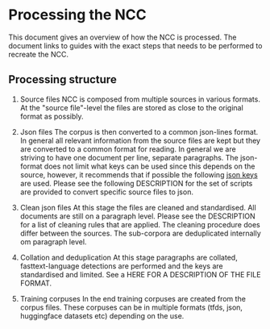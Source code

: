 # Processing the NCC
This document gives an overview of how the NCC is processed. The document links to guides with the exact steps that needs to be performed to recreate the NCC.

## Processing structure

1) Source files
NCC is composed from multiple sources in various formats. At the "source file"-level the files are stored as close to the original format as possibly.

2) Json files
The corpus is then converted to a common json-lines format. In general all relevant information from the source files are kept but they are converted to a common format for reading. In general we are striving to have one document per line, separate paragraphs. The json-format does not limit what keys can be used since this depends on the source, however, it recommends that if possible the following [json keys](https://github.com/NBAiLab/notram/blob/master/guides/text_extraction_format.md) are used. Please see the following DESCRIPTION for the set of scripts are provided to convert specific source files to json.

3) Clean json files
At this stage the files are cleaned and standardised. All documents are still on a paragraph level. Please see the DESCRIPTION for a list of cleaning rules that are applied. The cleaning procedure does differ between the sources. The sub-corpora are deduplicated internally om paragraph level.

4) Collation and deduplication
At this stage paragraphs are collated, fasttext-language detections are performed and the keys are standardised and limited. See a HERE FOR A DESCRIPTION OF THE FILE FORMAT.

5) Training corpuses
In the end training corpuses are created from the corpus files. These corpuses can be in multiple formats (tfds, json, huggingface datasets etc) depending on the use.

